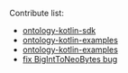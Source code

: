 Contribute list:
* [ontology-kotlin-sdk](https://github.com/OntologyCommunityDevelopers/ontology-kotlin-sdk)
* [ontology-kotlin-examples](https://github.com/trueinsider/ontology-kotlin-examples)
* [ontology-kotlin-examples](https://github.com/trueinsider/ontology-kotlin-examples)
* [fix BigIntToNeoBytes bug](https://github.com/ontio/ontology-java-sdk/commit/981059c95bb58aafa5ce159ca0897615fc786678)